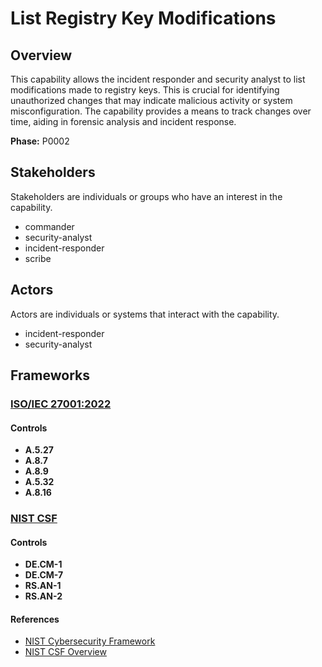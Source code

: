 # List Registry Key Modifications

## Overview

This capability allows the incident responder and security analyst to list modifications made to registry keys. This is crucial for identifying unauthorized changes that may indicate malicious activity or system misconfiguration. The capability provides a means to track changes over time, aiding in forensic analysis and incident response.

**Phase:** P0002

## Stakeholders
Stakeholders are individuals or groups who have an interest in the capability.

- commander
- security-analyst
- incident-responder
- scribe

## Actors
Actors are individuals or systems that interact with the capability.

- incident-responder
- security-analyst

## Frameworks
### [ISO/IEC 27001:2022](../frameworks/F0002.md)

#### Controls

- **A.5.27** 
- **A.8.7** 
- **A.8.9** 
- **A.5.32** 
- **A.8.16** 

### [NIST CSF](../frameworks/F0003.md)

#### Controls

- **DE.CM-1** 
- **DE.CM-7** 
- **RS.AN-1** 
- **RS.AN-2** 

#### References

- [NIST Cybersecurity Framework](https://www.nist.gov/cyberframework)
- [NIST CSF Overview](https://www.nist.gov/cyberframework/overview)